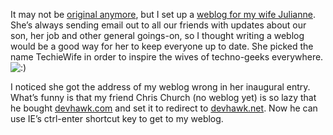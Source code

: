 It may not be [original
anymore](http://www.gazitt.com/OhmBlog/PermaLink.aspx/8e32c6e4-02cd-4eea-91a9-e81b4058ff64),
but I set up a [weblog for my wife Julianne](http://techiewife.com/).
She’s always sending email out to all our friends with updates about our
son, her job and other general goings-on, so I thought writing a weblog
would be a good way for her to keep everyone up to date. She picked the
name TechieWife in order to inspire the wives of techno-geeks
everywhere.
![:)](http://devhawk.net/wp-includes/images/smilies/icon_smile.gif)

I noticed she got the address of my weblog wrong in her inaugural entry.
What’s funny is that my friend Chris Church (no weblog yet) is so lazy
that he bought [devhawk.com](http://devhawk.com/) and set it to redirect
to [devhawk.net](http://devhawk.net/). Now he can use IE’s ctrl-enter
shortcut key to get to my weblog.
